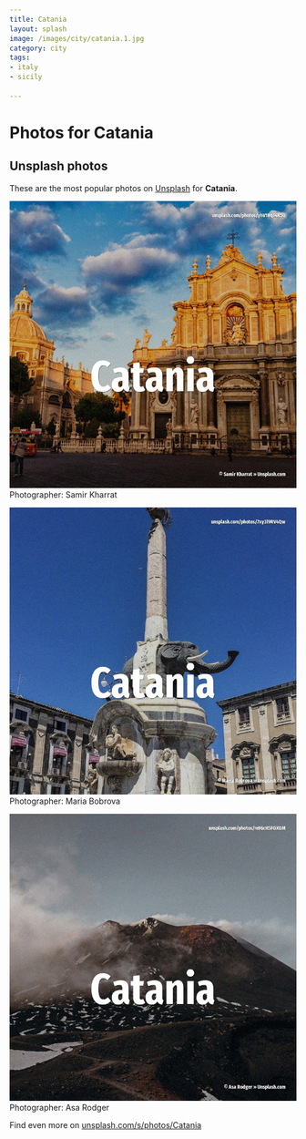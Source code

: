 ```yaml
---
title: Catania
layout: splash
image: /images/city/catania.1.jpg
category: city
tags:
- italy
- sicily

---
```

# Photos for Catania
 
## Unsplash photos
These are the most popular photos on [Unsplash](https://unsplash.com) for **Catania**.
 
![Catania](/images/city/catania.1.jpg)
Photographer:  Samir Kharrat
 
![Catania](/images/city/catania.2.jpg)
Photographer:  Maria Bobrova
 
![Catania](/images/city/catania.3.jpg)
Photographer:  Asa Rodger
 
Find even more on [unsplash.com/s/photos/Catania](https://unsplash.com/s/photos/Catania)
 
